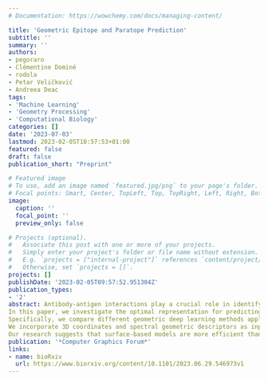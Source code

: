```yaml
---
# Documentation: https://wowchemy.com/docs/managing-content/

title: 'Geometric Epitope and Paratope Prediction'
subtitle: ''
summary: ''
authors:
- pegoraro
- Clémentine Dominé
- rodola
- Petar Veličković
- Andreea Deac
tags:
- 'Machine Learning'
- 'Geometry Processing'
- 'Computational Biology'
categories: []
date: '2023-07-03'
lastmod: 2023-02-05T10:57:53+01:00
featured: false
draft: false
publication_short: "Preprint"

# Featured image
# To use, add an image named `featured.jpg/png` to your page's folder.
# Focal points: Smart, Center, TopLeft, Top, TopRight, Left, Right, BottomLeft, Bottom, BottomRight.
image:
  caption: ''
  focal_point: ''
  preview_only: false

# Projects (optional).
#   Associate this post with one or more of your projects.
#   Simply enter your project's folder or file name without extension.
#   E.g. `projects = ["internal-project"]` references `content/project/deep-learning/index.md`.
#   Otherwise, set `projects = []`.
projects: []
publishDate: '2023-02-05T09:57:52.951304Z'
publication_types:
- '2'
abstract: Antibody-antigen interactions play a crucial role in identifying and neutralizing harmful foreign molecules. 
In this paper, we investigate the optimal representation for predicting the binding sites in the two molecules and emphasize the importance of geometric information. 
Specifically, we compare different geometric deep learning methods applied to proteins inner (I-GEP) and outer (O-GEP) structures. 
We incorporate 3D coordinates and spectral geometric descriptors as input features to fully leverage the geometric information. 
Our research suggests that surface-based models are more efficient than other methods, and our O-GEP experiments have achieved state-of-the-art results with significant performance improvements.
publication: '*Computer Graphics Forum*'
links:
- name: bioRxiv
  url: https://www.biorxiv.org/content/10.1101/2023.06.29.546973v1
---
```


